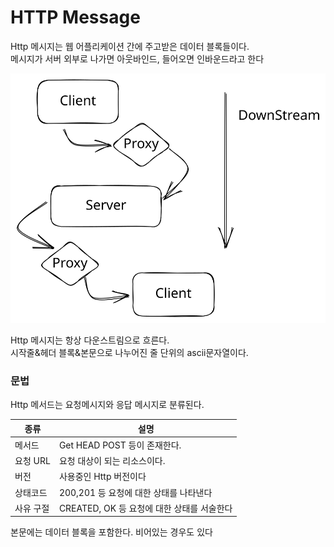 # HTTP Message

Http 메시지는 웹 어플리케이션 간에 주고받은 데이터 블록들이다.\
메시지가 서버 외부로 나가면 아웃바인드, 들어오면 인바운드라고 한다

<img src="../../.gitbook/assets/file.excalidraw (3) (2).svg" alt="" class="gitbook-drawing">

Http 메시지는 항상 다운스트림으로 흐른다.\
시작줄&헤더 블록&본문으로 나누어진 줄 단위의 ascii문자열이다.

### 문법

Http 메서드는 요청메시지와 응답 메시지로 분류된다.

| 종류     | 설명                            |
| ------ | ----------------------------- |
| 메서드    | Get HEAD POST 등이 존재한다.        |
| 요청 URL | 요청 대상이 되는 리소스이다.              |
| 버전     | 사용중인 Http 버전이다                |
| 상태코드   | 200,201 등 요청에 대한 상태를 나타낸다     |
| 사유 구절  | CREATED, OK 등 요청에 대한 상태를 서술한다 |

본문에는 데이터 블록을 포함한다. 비어있는 경우도 있다

### &#x20;
